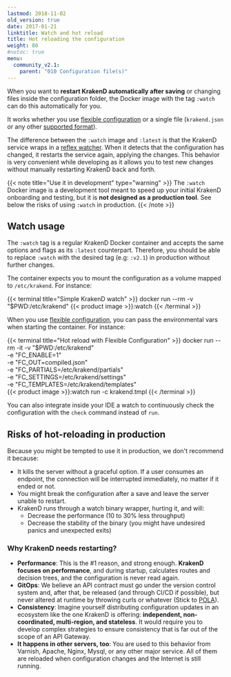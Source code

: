 ```yaml
---
lastmod: 2018-11-02
old_version: true
date: 2017-01-21
linktitle: Watch and hot reload
title: Hot reloading the configuration
weight: 80
#notoc: true
menu:
  community_v2.1:
    parent: "010 Configuration file(s)"
---
```

When you want to **restart KrakenD automatically after saving** or changing files inside the configuration folder, the Docker image with the tag `:watch` can do this automatically for you.

It works whether you use [flexible configuration](/docs/v2.1/configuration/flexible-config/) or a single file (`krakend.json` or any other [supported format](/docs/v2.1/configuration/supported-formats/)).

The difference between the `:watch` image and `:latest` is that the KrakenD service wraps in a [reflex watcher](https://github.com/cespare/reflex). When it detects that the configuration has changed, it restarts the service again, applying the changes. This behavior is very convenient while developing as it allows you to test new changes without manually restarting KrakenD back and forth.

{{< note title="Use it in development" type="warning" >}}
The `:watch` Docker image is a development tool meant to speed up your initial KrakenD onboarding and testing, but it is **not designed as a production tool**. See below the risks of using `:watch` in production.
{{< /note >}}

## Watch usage
The `:watch` tag is a regular KrakenD Docker container and accepts the same options and flags as its `:latest` counterpart. Therefore, you should be able to replace `:watch` with the desired tag (e.g: `:v2.1`) in production without further changes.

The container expects you to mount the configuration as a volume mapped to `/etc/krakend`. For instance:

{{< terminal title="Simple KrakenD watch" >}}
docker run --rm -v "$PWD:/etc/krakend" {{< product image >}}:watch
{{< /terminal >}}

When you use [flexible configuration](/docs/v2.1/configuration/flexible-config/), you can pass the environmental vars when starting the container. For instance:

{{< terminal title="Hot reload with Flexible Configuration" >}}
docker run --rm -it -v "$PWD:/etc/krakend" \
    -e "FC_ENABLE=1" \
    -e "FC_OUT=compiled.json" \
    -e "FC_PARTIALS=/etc/krakend/partials" \
    -e "FC_SETTINGS=/etc/krakend/settings" \
    -e "FC_TEMPLATES=/etc/krakend/templates" \
    {{< product image >}}:watch run -c krakend.tmpl
{{< /terminal >}}

You can also integrate inside your IDE a watch to continuously check the configuration with the `check` command instead of `run`.

## Risks of hot-reloading in production

Because you might be tempted to use it in production, we don't recommend it because:

- It kills the server without a graceful option. If a user consumes an endpoint, the connection will be interrupted immediately, no matter if it ended or not.
- You might break the configuration after a save and leave the server unable to restart.
- KrakenD runs through a watch binary wrapper, hurting it, and will:
  - Decrease the performance (10 to 30% less throughput)
  - Decrease the stability of the binary (you might have undesired panics and unexpected exits)

### Why KrakenD needs restarting?
- **Performance**: This is the #1 reason, and strong enough. **KrakenD focuses on performance**, and during startup, calculates routes and decision trees, and the configuration is never read again.
- **GitOps**: We believe an API contract must go under the version control system and, after that, be released (and through CI/CD if possible), but never altered at runtime by throwing curls or whatever (Stick to [POLA](https://en.wikipedia.org/wiki/Principle_of_least_astonishment)).
- **Consistency**: Imagine yourself distributing configuration updates in an ecosystem like the one KrakenD is offering: **independent, non-coordinated, multi-region, and stateless**. It would require you to develop complex strategies to ensure consistency that is far out of the scope of an API Gateway.
- **It happens in other servers, too**: You are used to this behavior from Varnish, Apache, Nginx, Mysql, or any other major service. All of them are reloaded when configuration changes and the Internet is still running.
